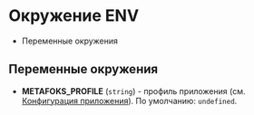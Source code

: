 # Окружение ENV

- Переменные окружения

## Переменные окружения

- **METAFOKS_PROFILE** (`string`) - профиль приложения (см. [Конфигурация приложения](config.md#профиль-конфигурации)). По умолчанию: `undefined`.
